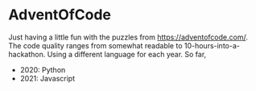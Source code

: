 # AdventOfCode

Just having a little fun with the puzzles from https://adventofcode.com/. The code quality ranges from somewhat readable to 10-hours-into-a-hackathon. Using a different language for each year. So far,

 - 2020: Python
 - 2021: Javascript
